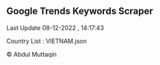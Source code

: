 

## Google Trends Keywords Scraper 
 
Last Update 08-12-2022 , 14:17:43

Country List :
VIETNAM.json



© Abdul Muttaqin 
